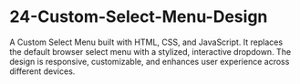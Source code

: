 # 24-Custom-Select-Menu-Design
A Custom Select Menu built with HTML, CSS, and JavaScript. It replaces the default browser select menu with a stylized, interactive dropdown. The design is responsive, customizable, and enhances user experience across different devices.
